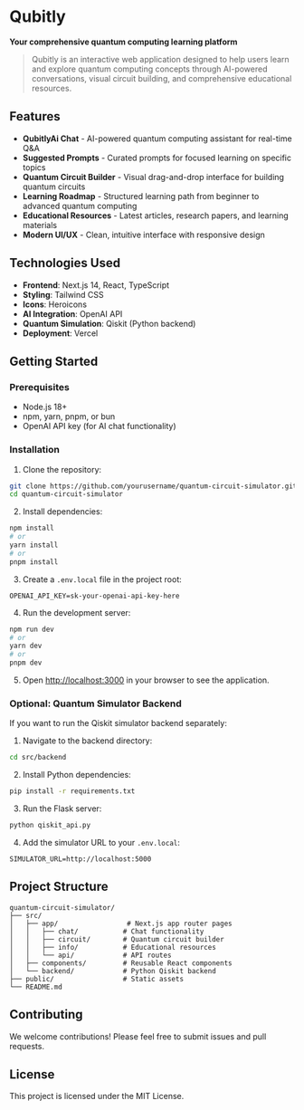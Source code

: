 # Qubitly

**Your comprehensive quantum computing learning platform**

> Qubitly is an interactive web application designed to help users learn and explore quantum computing concepts through AI-powered conversations, visual circuit building, and comprehensive educational resources.

## Features

- **QubitlyAi Chat** - AI-powered quantum computing assistant for real-time Q&A
- **Suggested Prompts** - Curated prompts for focused learning on specific topics
- **Quantum Circuit Builder** - Visual drag-and-drop interface for building quantum circuits
- **Learning Roadmap** - Structured learning path from beginner to advanced quantum computing
- **Educational Resources** - Latest articles, research papers, and learning materials
- **Modern UI/UX** - Clean, intuitive interface with responsive design

## Technologies Used

- **Frontend**: Next.js 14, React, TypeScript
- **Styling**: Tailwind CSS
- **Icons**: Heroicons
- **AI Integration**: OpenAI API
- **Quantum Simulation**: Qiskit (Python backend)
- **Deployment**: Vercel

## Getting Started

### Prerequisites

- Node.js 18+ 
- npm, yarn, pnpm, or bun
- OpenAI API key (for AI chat functionality)

### Installation

1. Clone the repository:
```bash
git clone https://github.com/yourusername/quantum-circuit-simulator.git
cd quantum-circuit-simulator
```

2. Install dependencies:
```bash
npm install
# or
yarn install
# or
pnpm install
```

3. Create a `.env.local` file in the project root:
```env
OPENAI_API_KEY=sk-your-openai-api-key-here
```

4. Run the development server:
```bash
npm run dev
# or
yarn dev
# or
pnpm dev
```

5. Open [http://localhost:3000](http://localhost:3000) in your browser to see the application.

### Optional: Quantum Simulator Backend

If you want to run the Qiskit simulator backend separately:

1. Navigate to the backend directory:
```bash
cd src/backend
```

2. Install Python dependencies:
```bash
pip install -r requirements.txt
```

3. Run the Flask server:
```bash
python qiskit_api.py
```

4. Add the simulator URL to your `.env.local`:
```env
SIMULATOR_URL=http://localhost:5000
```

## Project Structure

```
quantum-circuit-simulator/
├── src/
│   ├── app/                 # Next.js app router pages
│   │   ├── chat/           # Chat functionality
│   │   ├── circuit/        # Quantum circuit builder
│   │   ├── info/           # Educational resources
│   │   └── api/            # API routes
│   ├── components/         # Reusable React components
│   └── backend/            # Python Qiskit backend
├── public/                 # Static assets
└── README.md
```

## Contributing

We welcome contributions! Please feel free to submit issues and pull requests.

## License

This project is licensed under the MIT License.
